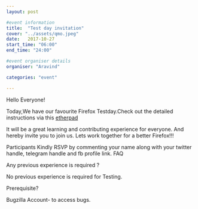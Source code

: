 ```yaml
---
layout: post

#event information
title:  "Test day invitation"
cover: "../assets/qmo.jpeg"
date:   2017-10-27
start_time: "06:00"
end_time: "24:00"

#event organiser details
organiser: "Aravind"

categories: "event"

---
```

Hello Everyone!

Today,We have our favourite Firefox Testday.Check out the detailed instructions via this <a href=" https://public.etherpad-mozilla.org/p/MozillaIN_QA_Firefox_57_Beta_12_Testday">etherpad</a>

It will be a great learning and contributing experience for everyone. And hereby invite you to join us. Lets work together for a better Firefox!!!

Participants Kindly RSVP by commenting your name along with your twitter handle, telegram handle and fb profile link.
FAQ

Any previous experience is required ?

No previous experience is required for Testing.

Prerequisite?

Bugzilla Account- to access bugs.

